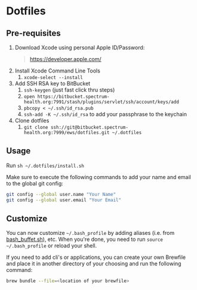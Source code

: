 # Dotfiles

## Pre-requisites

1. Download Xcode using personal Apple ID/Password:
   > https://developer.apple.com/
2. Install Xcode Command Line Tools
   1. `xcode-select --install`
3. Add SSH RSA key to BitBucket
   1. `ssh-keygen` (just fast click thru steps)
   2. `open https://bitbucket.spectrum-health.org:7991/stash/plugins/servlet/ssh/account/keys/add`
   3. `pbcopy < ~/.ssh/id_rsa.pub`
   4. `ssh-add -K ~/.ssh/id_rsa` to add your passphrase to the keychain
4. Clone dotfiles
   1. `git clone ssh://git@bitbucket.spectrum-health.org:7999/ews/dotfiles.git ~/.dotfiles`

## Usage

Run `sh ~/.dotfiles/install.sh`

Make sure to execute the following commands to add your name and email to the global git config:

```bash
git config --global user.name "Your Name"
git config --global user.email "Your Email"
```

## Customize

You can now customize `~/.bash_profile` by adding aliases (i.e. from [bash_buffet.sh](https://bitbucket.spectrum-health.org:7991/stash/projects/EWS/repos/ews-standards/browse/best-practices/resources/bash_buffet.sh)), etc. When you're done, you need to run `source ~/.bash_profile` or reload your shell.

If you need to add cli's or applications, you can create your own Brewfile and place it in another directory of your choosing and run the following command:

```bash
brew bundle --file=<location of your brewfile>
```
